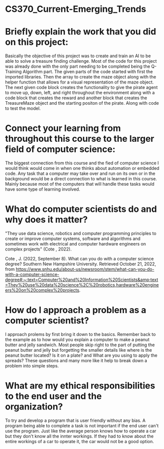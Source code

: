 # CS370_Current-Emerging_Trends

# Briefly explain the work that you did on this project: 

Basically the objective of this project was to create and train an AI to be able to solve a treasure finding challenge. Most of the code for this project was already done with the only part needing to be completed being the Q-Training Algorithm part. The given parts of the code started with first the imported libraries. Then the array to create the maze object along with the helper function that allows for a visual representation of the maze object.  The next given code block creates the functionality to give the pirate agent to move up, down, left, and right throughout the environment along with a code block that creates the reward and another block that creates the TreasureMaze object and the starting positon of the pirate. Along with code to test the model.  


# Connect your learning from throughout this course to the larger field of computer science:

The biggest connection from this course and the fied of computer science I would think would come in when one thinks about automation or embedded code. Any task that a computer may take over and run on its own or in the background would be a direct connection to what is learned in this course.  Mainly because most of the computers that will handle these tasks would have some type of learning involved. 




# What do computer scientists do and why does it matter?

"They use data science, robotics and computer programming principles to create or improve computer systems, software and algorithms and sometimes work with electrical and computer hardware engineers on complex projects" (Cote , 2022).

Cote , J. (2022, September 8). What can you do with a computer science degree? Southern New Hampshire University. Retrieved October 21, 2022, from https://www.snhu.edu/about-us/newsroom/stem/what-can-you-do-with-a-computer-science-degree#:~:text=Computer%20and%20Information%20Scientists&amp;text=They%20use%20data%20science%2C%20robotics,hardware%20engineers%20on%20complex%20projects. 


# How do I approach a problem as a computer scientist?

I approach prolems by first bring it down to the basics.  Remember back to the example as to how would you explain a computer to make a peanut butter and jelly sandwich. Most people skip right to the part of putting the peanut butter and jelly but forgetting the smaller details like where is the peanut butter located? Is it on a plate? and What are you using to apply the spreads? These questions and many more like it help to break down a problem into simple steps. 




# What are my ethical responsibilities to the end user and the organization?

To try and develop a program that is user friendly without any bias.  A program being able to complete a task is not important if the end user can't use the program.  Just like the average person knows how to operate a car but they don't know all the innter workings.  If they had to know about the entire workings of a car to operate it, the car would not be a good option. 